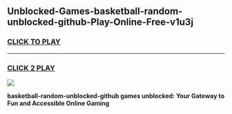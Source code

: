 
## Unblocked-Games-basketball-random-unblocked-github-Play-Online-Free-v1u3j
<h3>
<a href="https://premium76.site?title=basketball-random-unblocked-github&ref=26A">CLICK TO PLAY</a></h3>
<hr>

<h3>
<a href="https://premium76.site?title=basketball-random-unblocked-github&ref=26A">CLICK 2 PLAY</a>
  
</h3>

<a href="https://premium76.site?title=basketball-random-unblocked-github&ref=26A"><img src="https://clearcache.store/games.png"></a>


**basketball-random-unblocked-github games unblocked: Your Gateway to Fun and Accessible Online Gaming**
